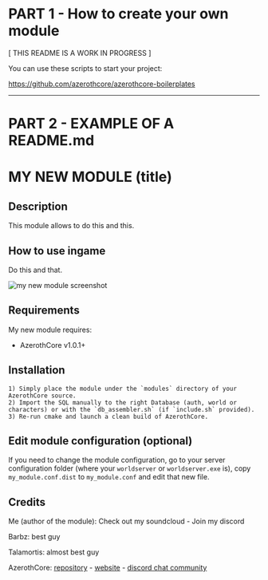 # PART 1 - How to create your own module

[ THIS README IS A WORK IN PROGRESS ]


You can use these scripts to start your project:

https://github.com/azerothcore/azerothcore-boilerplates

-------------------------------------------------------

# PART 2 - EXAMPLE OF A README.md

# MY NEW MODULE (title)


## Description

This module allows to do this and this.


## How to use ingame

Do this and that.

![my new module screenshot](/screenshots/my_module.png?raw=true "my new module screenshot")


## Requirements

My new module requires:

- AzerothCore v1.0.1+


## Installation

```
1) Simply place the module under the `modules` directory of your AzerothCore source. 
2) Import the SQL manually to the right Database (auth, world or characters) or with the `db_assembler.sh` (if `include.sh` provided).
3) Re-run cmake and launch a clean build of AzerothCore.
```

## Edit module configuration (optional)

If you need to change the module configuration, go to your server configuration folder (where your `worldserver` or `worldserver.exe` is), copy `my_module.conf.dist` to `my_module.conf` and edit that new file.


## Credits

Me (author of the module): Check out my soundcloud - Join my discord

Barbz: best guy

Talamortis: almost best guy

AzerothCore: [repository](https://github.com/azerothcore) - [website](http://azerothcore.org/) - [discord chat community](https://discord.gg/PaqQRkd)
